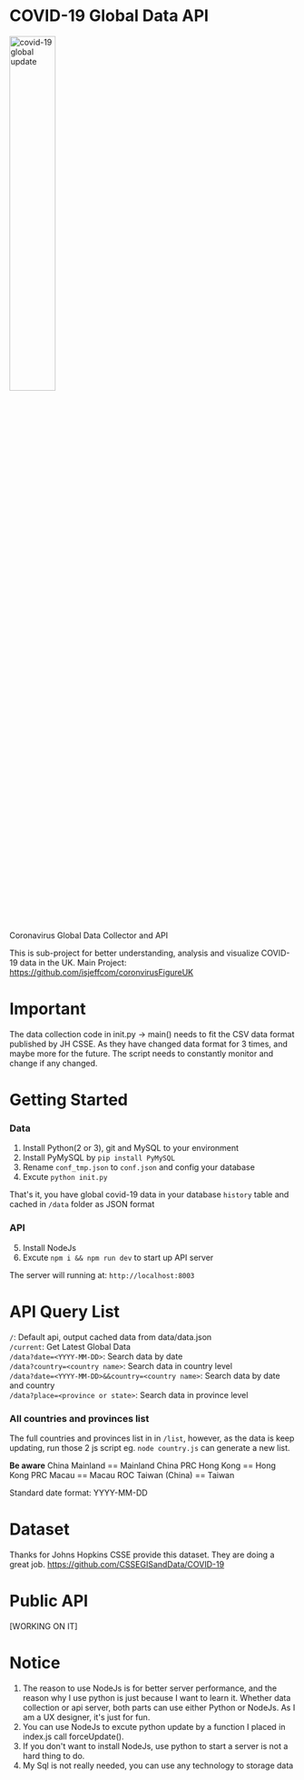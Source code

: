 # COVID-19 Global Data API

<img src="https://i.ibb.co/1Mb9Df8/covid19global.png" alt="covid-19 global update" width="40%">

Coronavirus Global Data Collector and API

This is sub-project for better understanding, analysis and visualize COVID-19 data in the UK.
Main Project: https://github.com/isjeffcom/coronvirusFigureUK

# Important
The data collection code in init.py -> main() needs to fit the CSV data format published by JH CSSE. As they have changed data format for 3 times, and maybe more for the future. The script needs to constantly monitor and change if any changed. 

# Getting Started

### Data
1. Install Python(2 or 3), git and MySQL to your environment
2. Install PyMySQL by `pip install PyMySQL`
3. Rename `conf_tmp.json` to `conf.json` and config your database
4. Excute `python init.py`

That's it, you have global covid-19 data in your database `history` table and cached in `/data` folder as JSON format

### API
5. Install NodeJs
6. Excute `npm i && npm run dev` to start up API server

The server will running at: `http://localhost:8003`

# API Query List

`/`: Default api, output cached data from data/data.json <br>
`/current`: Get Latest Global Data <br>
`/data?date=<YYYY-MM-DD>`: Search data by date <br>
`/data?country=<country name>`: Search data in country level <br>
`/data?date=<YYYY-MM-DD>&&country=<country name>`: Search data by date and country <br>
`/data?place=<province or state>`: Search data in province level <br>

### All countries and provinces list
The full countries and provinces list in in `/list`, however, as the data is keep updating, run those 2 js script eg. `node country.js` can generate a new list. 

<b>Be aware</b>
China Mainland == Mainland China
PRC Hong Kong == Hong Kong
PRC Macau == Macau
ROC Taiwan (China) == Taiwan



Standard date format: YYYY-MM-DD

# Dataset
Thanks for Johns Hopkins CSSE provide this dataset. They are doing a great job.
https://github.com/CSSEGISandData/COVID-19

# Public API
[WORKING ON IT]

# Notice
1. The reason to use NodeJs is for better server performance, and the reason why I use python is just because I want to learn it. Whether data collection or api server, both parts can use either Python or NodeJs. As I am a UX designer, it's just for fun.
2. You can use NodeJs to excute python update by a function I placed in index.js call forceUpdate(). 
3. If you don't want to install NodeJs, use python to start a server is not a hard thing to do.
4. My Sql is not really needed, you can use any technology to storage data
